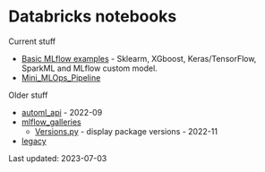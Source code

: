 # Databricks notebooks

Current stuff
* [Basic MLflow examples](basic) - Sklearm, XGboost, Keras/TensorFlow, SparkML and MLflow custom model.
* [Mini_MLOps_Pipeline](Mini_MLOps_Pipeline) 

Older stuff
* [automl_api](automl_api) - 2022-09
* [mlflow_galleries](mlflow_galleries) 
  * [Versions.py](mlflow_galleries/Versions.py) - display package versions - 2022-11
* [legacy](legacy)

Last updated: 2023-07-03
